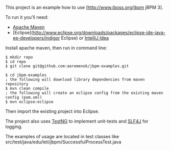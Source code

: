 This project is an example how to use [http://www.jboss.org/jbpm jBPM 3].

To run it you'll need:

* [Apache Maven](http://maven.apache.org/download.html "Apache Maven")
* [Eclipse](http://www.eclipse.org/downloads/packages/eclipse-ide-java-ee-developers/indigor Eclipse) or [IntelliJ Idea](http://www.jetbrains.com/idea/download/index.html "IntelliJ Idea")

Install apache maven, then run in command line:

```
$ mkdir repo
$ cd repo
$ git clone git@github.com:aeremenok/jbpm-examples.git

$ cd jbpm-examples
; the following will download library dependencies from maven repository
$ mvn clean compile
; the following will create an eclipse config from the existing maven config (pom.xml)
$ mvn eclipse:eclipse
```

Then import the existing project into Eclipse.

The project also uses [TestNG](http://testng.org/doc/index.html "TestNG") to implement unit-tests and [SLF4J](http://www.slf4j.org/ "SLF4J") for logging.

The examples of usage are located in test classes like src/test/java/edu/leti/jbpm/SuccessfulProcessTest.java
